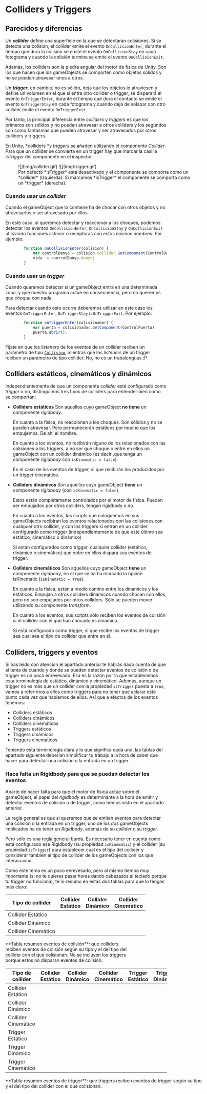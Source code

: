 
# Colliders y Triggers 

## Parecidos y diferencias
Un ***collider*** define una superficie en la que se detectaran colisiones. Si se detecta una colision, el collider emite el evento `OnCollisionEnter`, durante el tiempo que dura la colisión se emite el evento `OnCollisionStay` en cada fotograma y cuando la colisión termina se emite el evento `OnCollisionExit`.

Además, los colliders son la piedra angular del motor de física de Unity. Son los que hacen que los gameObjects se comporten como objetos sólidos y no se puedan atravesar unos a otros.


Un ***trigger***, en cambio, no es sólido, deja que los objetos lo atraviesen y define un volumen en el que si entra otro collider o trigger, se disparará el evento `OnTriggerEnter`, durante el tiempo que dura el contacto se emite el evento `OnTriggerStay` en cada fotograma y cuando deja de solapar con otro collider emite el evento `OnTriggerExit`.

Por tanto, la principal diferencia entre *colliders* y *triggers* es que los primeros son sólidos y no pueden atravesar a otros colliders y los segundos son como  fantasmas que pueden atravesar y ser atravesados por otros colliders y triggers.  

<i class="icon-info block"></i><div class="important">En Unity, *colliders *y *triggers* se añaden utilizando el componente *Collider*. Para que un collider se convierta en un trigger hay que marcar la casilla *isTrigger* del componente en el inspector.
<figure class="center" style="width:555px">
![](img/collider.gif)  ![](img/trigger.gif)       <figcaption style="width:555px">Por defecto *isTrigger* está desactivado y el componente se comporta como un *collider* (izquierda). Si marcamos *isTrigger* el componente se comporta como un *trigger* (derecha).<figcaption>
</figure></div>


### Cuando usar un *collider*
Cuando el gameObject que lo contiene ha de chocar con otros objetos y no atravesarlos o ser atravesado por ellos.	
 
En este caso, si queremos detectar y reaccionar a los choques, podemos detectar los eventos `OnCollisionEnter`, `OnCollisionStay` y `OnCollisionExit` utilizando funciones *listener* o receptoras con estos mismos nombres. Por ejemplo:
```js
		function onCollisionEnter(colision) {
			var controlDanyo = colision.collider.GetComponent(ControlDanyo) 
			vida -= controlDanyo.danyo;
		}
```

### Cuando usar un *trigger*
Cuando queremos detectar si un gameObject entra en una determinada zona, y que nuestro programa actue en consecuencia, pero no queremos que *choque* con nada. 
 
Para detectar cuando esto ocurre deberemos utilizar en este caso los eventos `OnTriggerEnter`, `OnTriggerStay` u `OnTriggerExit`. Por ejemplo:
```js
		function onTriggerEnter(colisionador) {
			var puerta = colisionador.GetComponent(ControlPuerta) 
			puerta.abrir();
		}
```

<i class="icon-info block"></i><div class="important">Fíjate en que los *listeners* de los eventos de un collider reciben un parámetro de tipo [`Collision`](http://docs.unity3d.com/ScriptReference/Collision.html), mientras que los *listeners* de un trigger reciben un parámetro de tipo collider. No, no es un trabalenguas ;P</div>


## Colliders estáticos, cinemáticos y dinámicos
Independientemente de que un componente *collider* esté configurado como *trigger* o no, distinguimos tres tipos de colliders para entender bien como se comportan:

* **Colliders estáticos**
	Son aquellos cuyo gameObject **no tiene** un componente *rigidbody*. 

	En cuanto a la física, no reaccionan a los choques. Son sólidos y no se pueden atravesar. Pero permanecerán estáticos por mucho que los empujemos. De ahí el nombre.

	En cuanto a los eventos, no recibirán niguno de los relacionados con las colisiones o los triggers, a no ser que choque o entre en ellos un gameObject con un collider dinámico (es decir ,que tenga un componente *rigidbody* con `isKinematic = false`). 
	
	En el caso de los eventos de trigger, sí que recibirán los producidos por un trigger cinemático.
* **Colliders dinámicos**
	Son aquellos cuyo gameObject **tiene** un componente *rigidbody* (con `isKinematic = false`). 
	
	Estos están completamente controlados por el motor de física. Pueden ser empujados por otros colliders, tengan rigidbody o no.
	
	En cuanto a los eventos, los scripts que coloquemos en sus gameObjects recibiran los eventos relacionados con las colisiones con cualquier otro collider, y con los triggers si entran en un collider configurado como trigger (independientemente de que este último sea estático, cinemático o dinámico) 
	
	Si están configurados como trigger, cualquier collider (estático, dinámico o cinemático) que entre en ellos dispara sus eventos de trigger.

* **Colliders cinemáticos**
	Son aquellos cuyo gameObject **tiene** un componente *rigidbody*, en el que se ha ha marcado la opción isKinematic (`isKinematic = true`).
	
	En cuanto a la física, están a medio camino entre los dinámicos y los estáticos. Empujan a otros colliders dinámicos cuando chocan con ellos, pero no son empujados por otros colliders. Sólo se pueden mover utilizando su componente *transform*.
	
	En cuanto a los eventos, sus scripts sólo reciben los eventos de colisión si el collider con el que han chocado es dinámico.

	Si está configurado como trigger, sí que recibe los eventos de trigger sea cual sea el tipo de collider que entre en él.

## Colliders, triggers y eventos
Si has leido con atención el apartado anterior te habrás dado cuenta de que el tema de cuando y donde se pueden detectar eventos de colisión o de trigger es un poco enrevesado. Esa es la razón por la que establecemos esta terminología de estático, dinámico y cinemático. 
Además, aunque un trigger no es más que un collider con la propiedad `isTrigger` puesta a `true`, vamos a referirnos a ellos como triggers para no tener que aclarar este punto cada vez que hablemos de ellos. Así que a efectos de los eventos tenemos:

* Colliders estáticos
* Colliders dinámicos
* Colliders cinemáticos
* Triggers estáticos
* Triggers dinámicos
* Triggers cinemáticos 

Teniendo esta terminología clara y lo que significa cada uno, las tablas del apartado siguiente deberían simplificar tu trabajo a la hora de saber que hacer para detectar una colisión o la entrada en un trigger.

### Hace falta un Rigidbody para que se puedan detectar los eventos
Aparte de hacer falta para que el motor de física actúe sobre el gameObject, el papel del *rigidbody* es determinante a la hora de emitir y detectar eventos de colisión o de trigger, como hemos visto en el apartado anterior.

<i class="icon-info block"></i><div class="important">La regla general es que si queremos que se emitan eventos para detectar una colisión o la entrada en un trigger, uno de los dos gameObjects implicados ha de tener un *Rigidbody*, además de su *collider* o su *trigger*.</div>

<i class="icon-halt block"></i><div class="important">Pero sólo es una regla general burda. Es necesario tener en cuenta como está configurado ese Rigidbody (su propiedad `isKinematic`) y el collider (su propiedad `isTrigger`) para establecer cual es el tipo del collider y considerar también el tipo de collider de los gameObjects con los que interacciona.

Como este tema es un poco enrevesado, pero al mismo tiempo muy importante (si no te quieres pasar horas dando cabezazos al teclado porque tu trigger no funciona), te lo resumo en estas dos tablas para que lo tengas más claro:</div>


| Tipo de collider	  | Collider <br> Estático  | Collider<br>Dinámico    | Collider <br>Cinemático |
|--------		      |--------			        |-------			      |-------			        |
| Collider Estático   | &nbsp;					| <i class="icon-ok"></i> |  &nbsp;                 |
| Collider Dinámico   | <i class="icon-ok"></i> | <i class="icon-ok"></i> |	<i class="icon-ok"></i> |
| Collider Cinemático |  &nbsp;                 | <i class="icon-ok"></i> |  &nbsp;                 |
<div class="table-caption" style="width:400px">**Tabla resumen eventos de colisión**:  que colliders reciben eventos de colisión según su tipo y el del tipo del collider con el que colisionan. No se incluyen los triggers porque estos no disparan eventos de colisión.</div>




| Tipo de collider	  | Collider<br>Estático    | Collider<br>Dinámico    | Collider<br>Cinemático  | Trigger<br>Estático     | Trigger<br>Dinámico     | Trigger<br>Cinemático   |
|--------		      |--------			        |-------			      |-------			        |--------			      |-------			        |-------			      |
| Collider Estático   |  &nbsp;                 |   &nbsp;    			  |  &nbsp;                 |  &nbsp;                 | <i class="icon-ok"></i> | <i class="icon-ok"></i> |
| Collider Dinámico   |  &nbsp;                 |  &nbsp;                 |  &nbsp;                 | <i class="icon-ok"></i> | <i class="icon-ok"></i> | <i class="icon-ok"></i> |
| Collider Cinemático |  &nbsp;                 |  &nbsp;                 |  &nbsp;                 | <i class="icon-ok"></i> | <i class="icon-ok"></i> | <i class="icon-ok"></i> |
| Trigger Estático    |  &nbsp;                 | <i class="icon-ok"></i> | <i class="icon-ok"></i> |  &nbsp;                 | <i class="icon-ok"></i> | <i class="icon-ok"></i> |
| Trigger Dinámico    | <i class="icon-ok"></i> | <i class="icon-ok"></i> | <i class="icon-ok"></i> | <i class="icon-ok"></i> | <i class="icon-ok"></i> | <i class="icon-ok"></i> |
| Trigger Cinemático  | <i class="icon-ok"></i> | <i class="icon-ok"></i> | <i class="icon-ok"></i> | <i class="icon-ok"></i> | <i class="icon-ok"></i> | <i class="icon-ok"></i> |
<div class="table-caption" style="width:620px">**Tabla resumen eventos de trigger**:  que triggers reciben eventos de trigger según su tipo y el del tipo del collider con el que colisionan.</div>


 



